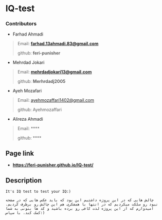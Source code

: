 # IQ-test
### Contributors
- Farhad Ahmadi
>Email: **farhad.13ahmadi.83@gmail.com**
>
>github: **feri-punisher**
>
- Mehrdad Jokari
  >
>Email: **mehrdadjokari13@gmail.com**
>
>github:  **Merhrdadj2005**
>
- Ayeh Mozafari

>Email: ayehmozaffari1402@gmail.com
>
>github: Ayehmozaffari
>
- Alireza Ahmadi

>Email: ****
>
>github: ****
>
## Page link
- **https://feri-punisher.github.io/IQ-test/**
## Description

`It's IQ test to test your IQ:)`

`چالش هایی که در این پروژه داشتیم این بود که باید عکس هایی که در صفحه نبود رو سلکت میکردیم که در انتها با همفکری هم این چالش رو برطرف کردیم. امیدوارم که از این پروژه لذت کافی رو برده باشید و کد ها بتونی به شما کمک کند. با سپاس:)`

